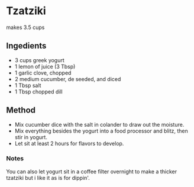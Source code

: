 # Tzatziki

makes 3.5 cups

## Ingedients

- 3 cups greek yogurt
- 1 lemon of juice (3 Tbsp)
- 1 garlic clove, chopped
- 2 medium cucumber, de seeded, and diced
- 1 Tbsp salt
- 1 Tbsp chopped dill

## Method

- Mix cucumber dice with the salt in colander to draw out the moisture.
- Mix everything besides the yogurt into a food processor and blitz, then stir in yogurt.
- Let sit at least 2 hours for flavors to develop.

### Notes

You can also let yogurt sit in a coffee filter overnight to make a thicker tzatziki but i like it as is for dippin'.
